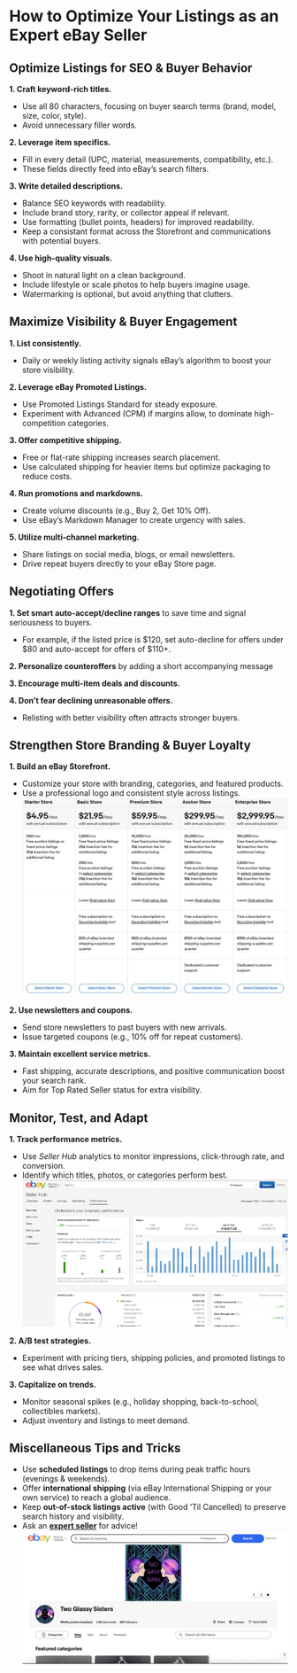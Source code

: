 # How to Optimize Your Listings as an Expert eBay Seller

## Optimize Listings for SEO & Buyer Behavior

**1. Craft keyword-rich titles.**
  - Use all 80 characters, focusing on buyer search terms (brand, model, size, color, style).
  - Avoid unnecessary filler words.

**2. Leverage item specifics.**
  - Fill in every detail (UPC, material, measurements, compatibility, etc.).
  - These fields directly feed into eBay’s search filters.

**3. Write detailed descriptions.**
  - Balance SEO keywords with readability.
  - Include brand story, rarity, or collector appeal if relevant.
  - Use formatting (bullet points, headers) for improved readability.
  - Keep a consistant format across the Storefront and communications with potential buyers.

**4. Use high-quality visuals.**
  - Shoot in natural light on a clean background.
  - Include lifestyle or scale photos to help buyers imagine usage.
  - Watermarking is optional, but avoid anything that clutters.

## Maximize Visibility & Buyer Engagement

**1. List consistently.**
  - Daily or weekly listing activity signals eBay’s algorithm to boost your store visibility.

**2. Leverage eBay Promoted Listings.**
- Use Promoted Listings Standard for steady exposure.
- Experiment with Advanced (CPM) if margins allow, to dominate high-competition categories.

**3. Offer competitive shipping.**
- Free or flat-rate shipping increases search placement.
- Use calculated shipping for heavier items but optimize packaging to reduce costs.

**4. Run promotions and markdowns.**
- Create volume discounts (e.g., Buy 2, Get 10% Off).
- Use eBay’s Markdown Manager to create urgency with sales.

**5. Utilize multi-channel marketing.**
- Share listings on social media, blogs, or email newsletters.
- Drive repeat buyers directly to your eBay Store page.

## Negotiating Offers

**1. Set smart auto-accept/decline ranges** to save time and signal seriousness to buyers.
- For example, if the listed price is $120, set auto-decline for offers under $80 and auto-accept for offers of $110+.
  
**2. Personalize counteroffers** by adding a short accompanying message

**3. Encourage multi-item deals and discounts.**

**4. Don’t fear declining unreasonable offers.**
- Relisting with better visibility often attracts stronger buyers.

## Strengthen Store Branding & Buyer Loyalty

**1. Build an eBay Storefront.**
- Customize your store with branding, categories, and featured products.
- Use a professional logo and consistent style across listings.
![Ebay storefront pricing plans](./assets/images/screenshots/ebay-storefront-plans.jpg)

**2. Use newsletters and coupons.**
- Send store newsletters to past buyers with new arrivals.
- Issue targeted coupons (e.g., 10% off for repeat customers).

**3. Maintain excellent service metrics.**
- Fast shipping, accurate descriptions, and positive communication boost your search rank.
- Aim for Top Rated Seller status for extra visibility.

## Monitor, Test, and Adapt

**1. Track performance metrics.**
- Use *Seller Hub* analytics to monitor impressions, click-through rate, and conversion.
- Identify which titles, photos, or categories perform best.
![eBay Seller Hub](./assets/images/screenshots/ebay-seller-hub.png)

**2. A/B test strategies.**
- Experiment with pricing tiers, shipping policies, and promoted listings to see what drives sales.

**3. Capitalize on trends.**
- Monitor seasonal spikes (e.g., holiday shopping, back-to-school, collectibles markets).
- Adjust inventory and listings to meet demand.

## Miscellaneous Tips and Tricks 

- Use **scheduled listings** to drop items during peak traffic hours (evenings & weekends).
- Offer **international shipping** (via eBay International Shipping or your own service) to reach a global audience.
- Keep **out-of-stock listings active** (with Good ’Til Cancelled) to preserve search history and visibility.
- Ask an [**expert seller**](https://www.zikanalytics.com/blog/increase-ebay-seller-rating/) for advice! ![Two Glassy Sisters ebay page](./assets/images/screenshots/Two%20Glassy%20Sisters%20eBay%20page.png)